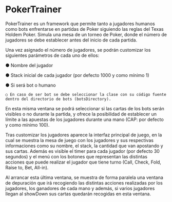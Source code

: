 # PokerTrainer
PokerTrainer es un framework que permite tanto a jugadores humanos como bots enfrentarse en partidas de Poker siguiendo las reglas del Texas Holdem Poker.
Simula una mesa de un torneo de Poker, donde el número de jugadores se debe establecer antes del inicio de cada partida.

Una vez asignado el número de jugadores, se podrán customizar los siguientes parámetros de cada uno de ellos:

  ● Nombre del jugador
  
  ● Stack inicial de cada jugador (por defecto 1000 y como mínimo 1)
  
  ● Si será bot o humano
  
    ○ En caso de ser bot se debe seleccionar la clase con su código fuente dentro del directorio de bots (botsDirectory).
    
En esta misma ventana se podrá seleccionar si las cartas de los bots serán visibles o no durante la partida, y ofrece la posibilidad de establecer un límite a las apuestas de los jugadores durante una mano (CAP: por defecto y como mínimo 100).

Tras customizar los jugadores aparece la interfaz principal de juego, en la cual se muestra la mesa de juego con los jugadores y sus respectivas informaciones como su nombre, el stack, la cantidad que van apostando y sus cartas. Además es visible el timer para cada jugador (por defecto 30 segundos) y el menú con los botones que representan las distintas acciones que puede realizar el jugador que tiene turno (Call, Check, Fold, Raise to, Bet, All-in).

Al arrancar esta última ventana, se muestra de forma paralela una ventana de depuración que irá recogiendo las distintas acciones realizadas por los jugadores, los ganadores de cada mano y además, si varios jugadores llegan al showDown sus cartas quedarán recogidas en esta ventana.
